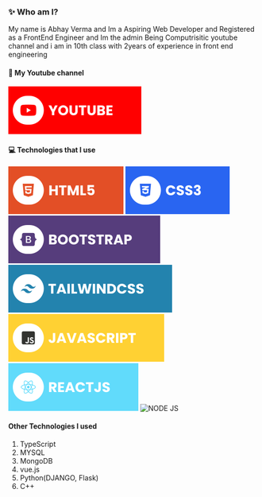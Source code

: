 ### ✨ Who am I?
My name is Abhay Verma and Im a Aspiring Web Developer and Registered as a FrontEnd Engineer and Im the admin Being Computrisitic youtube channel and i am in 10th class with 2years of experience in front end engineering

#### 🔗 My Youtube channel
[![YouTube](./youtube.svg)](https://www.youtube.com/channel/UCHaTfEKNEsaq4t_BtXkBkdw)

#### 💻 Technologies that I use
![HTML5](./html.svg) ![CSS3](./css.svg) ![Bootstrap](./bootstrap.svg) ![TailwindCSS](./tailwind.svg) ![JavaScript](./javascript.svg) ![React](./react.svg)  ![NODE JS](./reactee.svg) 



#### Other Technologies I used

1. TypeScript
2. MYSQL
3. MongoDB
4. vue.js
5. Python(DJANGO, Flask)
6. C++
